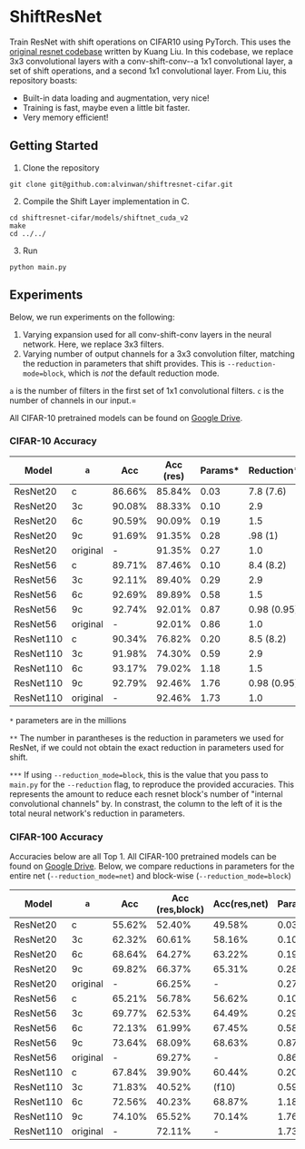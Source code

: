 # ShiftResNet

Train ResNet with shift operations on CIFAR10 using PyTorch. This uses the [original resnet codebase](https://github.com/kuangliu/pytorch-cifar.git) written by Kuang Liu. In this codebase, we replace 3x3 convolutional layers with a conv-shift-conv--a 1x1 convolutional layer, a set of shift operations, and a second 1x1 convolutional layer. From Liu, this repository boasts:

- Built-in data loading and augmentation, very nice!
- Training is fast, maybe even a little bit faster.
- Very memory efficient!

## Getting Started

1. Clone the repository

```
git clone git@github.com:alvinwan/shiftresnet-cifar.git
```

2. Compile the Shift Layer implementation in C.
```
cd shiftresnet-cifar/models/shiftnet_cuda_v2
make
cd ../../
```
3. Run
```
python main.py
```

## Experiments

Below, we run experiments on the following:

1. Varying expansion used for all conv-shift-conv layers in the neural network. Here, we replace 3x3 filters.
2. Varying number of output channels for a 3x3 convolution filter, matching the reduction in parameters that shift provides. This is `--reduction-mode=block`, which is *not* the default reduction mode.

`a` is the number of filters in the first set of 1x1 convolutional filters. `c` is the number of channels in our input.=

All CIFAR-10 pretrained models can be found on [Google Drive](https://drive.google.com/drive/u/1/folders/1rD_b5epthHIDqYSERuwx4gVGcpMcomy7).

### CIFAR-10 Accuracy

| Model | `a` | Acc | Acc (res) | Params* | Reduction** | `r`*** |
|-------|-----|-----|-----------|---------|-------------|--------|
| ResNet20 | c | 86.66% | 85.84% | 0.03 | 7.8 (7.6) | 12 |
| ResNet20 | 3c | 90.08% | 88.33% | 0.10 | 2.9 | 3.3 |
| ResNet20 | 6c | 90.59% | 90.09% | 0.19 | 1.5 | 1.6 |
| ResNet20 | 9c | 91.69% | 91.35% | 0.28 | .98 (1) | 1 |
| ResNet20 | original | - | 91.35% | 0.27 | 1.0 | - |
| ResNet56 | c | 89.71% | 87.46% | 0.10 | 8.4 (8.2) | 16 |
| ResNet56 | 3c | 92.11% | 89.40% | 0.29 | 2.9 | 3.3 |
| ResNet56 | 6c | 92.69% | 89.89% | 0.58 | 1.5 | 1.6 |
| ResNet56 | 9c | 92.74% | 92.01% | 0.87 | 0.98 (0.95) | 0.98 |
| ResNet56 | original | - | 92.01% | 0.86 | 1.0 | - |
| ResNet110 | c | 90.34% | 76.82% | 0.20 | 8.5 (8.2) | 15 |
| ResNet110 | 3c | 91.98% | 74.30% | 0.59 | 2.9 | 3.3 |
| ResNet110 | 6c | 93.17% | 79.02% | 1.18 | 1.5 | 1.6 |
| ResNet110 | 9c | 92.79% | 92.46% | 1.76 | 0.98 (0.95) | 0.98 |
| ResNet110 | original | - | 92.46% | 1.73 | 1.0 | - |

`*` parameters are in the millions

`**` The number in parantheses is the reduction in parameters we used for ResNet, if we could not obtain the exact reduction in parameters used for shift.

`***` If using `--reduction_mode=block`, this is the value that you pass to `main.py` for the `--reduction` flag, to reproduce the provided accuracies. This represents the amount to reduce each resnet block's number of "internal convolutional channels" by. In constrast, the column to the left of it is the total neural network's reduction in parameters.

<!--| ResNet110 | 2c | 91.84% | 0.40 | 4.4 |
| ResNet110 | 4c | 91.93% |  0.79 | 2.2 |
| ResNet110 | 5c | 91.77% |  0.98 | 1.8 |
| ResNet110 | 7c | 92.23% |  1.37 | 1.3 |-->

### CIFAR-100 Accuracy

Accuracies below are all Top 1. All CIFAR-100 pretrained models can be found on [Google Drive](https://drive.google.com/drive/u/1/folders/1unOPMsQDagcDa8gI5kFvQ0VH84N7h1V2). Below, we compare reductions in parameters for the entire net (`--reduction_mode=net`) and block-wise (`--reduction_mode=block`)

| Model | `a` | Acc | Acc (res,block) | Acc(res,net) | Params* | Reduction** | `r`*** |
|-------|-----|-----|-----------------|--------------|---------|-------------|--------|
| ResNet20 | c | 55.62% | 52.40% | 49.58% | 0.03 | 7.8 (7.6) | 12 |
| ResNet20 | 3c | 62.32% | 60.61% | 58.16% | 0.10 | 2.9 | 3.3 |
| ResNet20 | 6c | 68.64% | 64.27% | 63.22% | 0.19 | 1.5 | 1.6 |
| ResNet20 | 9c | 69.82% | 66.37% | 65.31% | 0.28 | .98 (1) | 1 |
| ResNet20 | original | - | 66.25% | - | 0.27 | 1.0 | - |
| ResNet56 | c | 65.21% | 56.78% | 56.62% | 0.10 | 8.4 (8.2) | 16 |
| ResNet56 | 3c | 69.77% | 62.53% | 64.49% | 0.29 | 2.9 | 3.3 |
| ResNet56 | 6c | 72.13% | 61.99% | 67.45% | 0.58 | 1.5 | 1.6 |
| ResNet56 | 9c | 73.64% | 68.09% | 68.63% | 0.87 | 0.98 (0.95) | 0.98 |
| ResNet56 | original | - | 69.27% | - | 0.86 | 1.0 | - |
| ResNet110 | c | 67.84% | 39.90% | 60.44% | 0.20 | 8.5 (8.2) | 15 |
| ResNet110 | 3c | 71.83% | 40.52% | (f10) | 0.59 | 2.9 | 3.3 |
| ResNet110 | 6c | 72.56% | 40.23% | 68.87% | 1.18 | 1.5 | 1.6 |
| ResNet110 | 9c | 74.10% | 65.52% | 70.14% | 1.76 | 0.98 (0.95) | 0.98 |
| ResNet110 | original | - | 72.11% | - | 1.73 | 1.0 | - |
